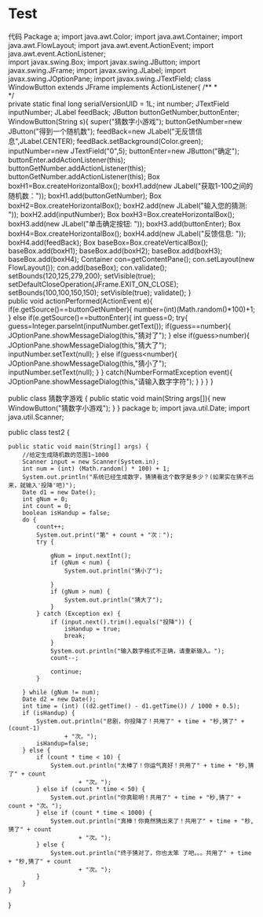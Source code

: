 # Test
代码
Package a;
import java.awt.Color; 
import java.awt.Container; 
import java.awt.FlowLayout; 
import java.awt.event.ActionEvent; 
import java.awt.event.ActionListener;  
import javax.swing.Box; 
import javax.swing.JButton; 
import javax.swing.JFrame; 
import javax.swing.JLabel; 
import javax.swing.JOptionPane; 
import javax.swing.JTextField; 
class WindowButton extends JFrame implements ActionListener{ /**  *    
*/ 	
private static final long serialVersionUID = 1L; 
int number; 
JTextField inputNumber; 
JLabel feedBack; 
JButton buttonGetNumber,buttonEnter; 
WindowButton(String s){ super("猜数字小游戏"); 
buttonGetNumber=new JButton("得到一个随机数"); 
feedBack=new JLabel("无反馈信息",JLabel.CENTER); 
feedBack.setBackground(Color.green); 
inputNumber=new JTextField("0",5); 
buttonEnter=new JButton("确定"); 
buttonEnter.addActionListener(this); 
buttonGetNumber.addActionListener(this); 
buttonGetNumber.addActionListener(this); 
Box boxH1=Box.createHorizontalBox(); 
boxH1.add(new JLabel("获取1-100之间的随机数：")); 
boxH1.add(buttonGetNumber); 
Box boxH2=Box.createHorizontalBox(); 
boxH2.add(new JLabel("输入您的猜测: "));
boxH2.add(inputNumber); 
Box boxH3=Box.createHorizontalBox(); 
boxH3.add(new JLabel("单击确定按钮: "));
boxH3.add(buttonEnter); 
Box boxH4=Box.createHorizontalBox(); 
boxH4.add(new JLabel("反馈信息: ")); 
boxH4.add(feedBack); 
Box baseBox=Box.createVerticalBox(); 
baseBox.add(boxH1); 
baseBox.add(boxH2); 
baseBox.add(boxH3); 
baseBox.add(boxH4); 
Container con=getContentPane(); 
con.setLayout(new FlowLayout()); 
con.add(baseBox); 
con.validate(); 
setBounds(120,125,279,200); 
setVisible(true); 
setDefaultCloseOperation(JFrame.EXIT_ON_CLOSE); 
setBounds(100,100,150,150); 
setVisible(true); 
validate(); }  
public void actionPerformed(ActionEvent e){ 
	if(e.getSource()==buttonGetNumber){ 
		number=(int)(Math.random()*100)+1; } 
else if(e.getSource()==buttonEnter){
	int guess=0; 
	try{ 
guess=Integer.parseInt(inputNumber.getText()); 
if(guess==number){ 
JOptionPane.showMessageDialog(this,"猜对了");  } 
else if(guess>number){ 
JOptionPane.showMessageDialog(this,"猜大了");  
inputNumber.setText(null); } 
else if(guess<number){ 
JOptionPane.showMessageDialog(this,"猜小了");  
inputNumber.setText(null); } } 
catch(NumberFormatException event){ 
JOptionPane.showMessageDialog(this,"请输入数字字符");  } } 
} } 
 
public class 猜数字游戏 { 
public static void main(String args[]){
	new WindowButton("猜数字小游戏"); } 
}
package b;
import java.util.Date;
import java.util.Scanner;

public class test2 {

	public static void main(String[] args) {
		//给定生成随机数的范围1~1000
		Scanner input = new Scanner(System.in);
		int num = (int) (Math.random() * 100) + 1;
		System.out.println("系统已经生成数字，猜猜看这个数字是多少？(如果实在猜不出来，就输入'投降'吧)");
		Date d1 = new Date();
		int gNum = 0;
		int count = 0;
		boolean isHandup = false;
		do {
			count++;
			System.out.print("第" + count + "次：");
			try {

				gNum = input.nextInt();
				if (gNum < num) {
					System.out.println("猜小了");

				}
				if (gNum > num) {
					System.out.println("猜大了");
				}
			} catch (Exception ex) {
				if (input.next().trim().equals("投降")) {
					isHandup = true;
					break;
				}
				System.out.println("输入数字格式不正确，请重新输入。");
				count--;

				continue;
			}

		} while (gNum != num);
		Date d2 = new Date();
		int time = (int) ((d2.getTime() - d1.getTime()) / 1000 + 0.5);
		if (isHandup) {
			System.out.println("悲剧，你投降了！共用了" + time + "秒,猜了" + (count-1)
					+ "次。");	
			isHandup=false;
		} else {
			if (count * time < 10) {
				System.out.println("太棒了！你运气真好！共用了" + time + "秒,猜了" + count
						+ "次。");
			} else if (count * time < 50) {
				System.out.println("你真聪明！共用了" + time + "秒,猜了" + count + "次。");
			} else if (count * time < 1000) {
				System.out.println("真棒！你竟然猜出来了！共用了" + time + "秒,猜了" + count
						+ "次。");
			} else {
				System.out.println("终于猜对了，你也太笨 了吧。。。共用了" + time + "秒,猜了" + count
						+ "次。");
			}
		}
	}

}


